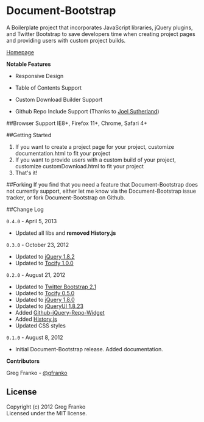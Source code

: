 Document-Bootstrap
==================

A Boilerplate project that incorporates JavaScript libraries, jQuery plugins, and Twitter Bootstrap to save developers time when creating project pages and providing users with custom project builds.

[Homepage](http://gregfranko.com/Document-Bootstrap/)

**Notable Features**

   - Responsive Design

   - Table of Contents Support

   - Custom Download Builder Support

   - Github Repo Include Support (Thanks to [Joel Sutherland](https://github.com/JoelSutherland/))

##Browser Support
IE8+, Firefox 11+, Chrome, Safari 4+

##Getting Started
1.  If you want to create a project page for your project, customize documentation.html to fit your project
2.  If you want to provide users with a custom build of your project, customize customDownload.html to fit your project
3.  That's it!

##Forking
If you find that you need a feature that Document-Bootstrap does not currently support, either let me know via the Document-Bootstrap issue tracker, or fork Document-Bootstrap on Github.

##Change Log

`0.4.0` - April 5, 2013

- Updated all libs and **removed History.js**

`0.3.0` - October 23, 2012

- Updated to [jQuery 1.8.2](http://jquery.com)
- Updated to [Tocify 1.0.0](http://gregfranko.com/jquery.tocify.js/)

`0.2.0` - August 21, 2012

- Updated to [Twitter Bootstrap 2.1](http://twitter.github.com/bootstrap/)
- Updated to [Tocify 0.5.0](http://gregfranko.com/jquery.tocify.js/)
- Updated to [jQuery 1.8.0](http://www.jquery.com)
- Updated to [jQueryUI 1.8.23](http://www.jqueryui.com)
- Added [Github-jQuery-Repo-Widget](https://github.com/JoelSutherland/GitHub-jQuery-Repo-Widget)
- Added [History.js](https://github.com/balupton/History.js/)
- Updated CSS styles

`0.1.0` - August 8, 2012

- Initial Document-Bootstrap release.  Added documentation.

**Contributors**

Greg Franko - [@gfranko](https://github.com/gfranko)

## License
Copyright (c) 2012 Greg Franko  
Licensed under the MIT license.
